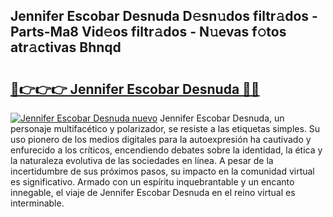 ## Jennifer Escobar Desnuda D𝚎sn𝚞dos filtr𝚊dos - Parts-Ma8 Vid𝚎os filtr𝚊dos - N𝚞evas f𝚘tos atr𝚊ctivas Bhnqd

# <h2><a href="http://mb6xc0g.tromn.icu/?c=Jennifer+Escobar+Desnuda">🔗👉👉👉 Jennifer Escobar Desnuda 🔗🔗</a></h2>

[![Jennifer Escobar Desnuda nuevo](https://i.imgur.com/pEAQMta.gif)](http://mb6xc0g.tromn.icu/?c=Jennifer+Escobar+Desnuda)
Jennifer Escobar Desnuda, un personaje multifacético y polarizador, se resiste a las etiquetas simples. Su uso pionero de los medios digitales para la autoexpresión ha cautivado y enfurecido a los críticos, encendiendo debates sobre la identidad, la ética y la naturaleza evolutiva de las sociedades en línea. A pesar de la incertidumbre de sus próximos pasos, su impacto en la comunidad virtual es significativo. Armado con un espíritu inquebrantable y un encanto innegable, el viaje de Jennifer Escobar Desnuda en el reino virtual es interminable.
